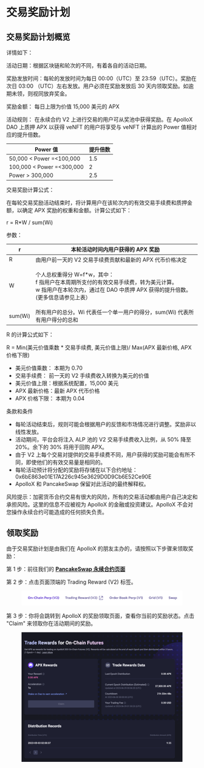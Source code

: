 # 交易奖励计划

## 交易奖励计划概览

详情如下：

活动日期：根据区块链和轮次的不同，有着各自的活动日期。

奖励发放时间：每轮的发放时间为每日 00:00（UTC）至 23:59（UTC）。奖励在次日 03:00 （UTC）左右发放。用户必须在奖励发放后 30 天内领取奖励。如逾期未领，则视同放弃奖金。

奖励金额： 每日上限为价值 15,000 美元的 APX&#x20;

活动规则： 在永续合约 V2 上进行交易的用户可从奖池中获得奖励。在 ApolloX DAO 上质押 APX 以获得 veNFT 的用户将享受与 veNFT 计算出的 Power 值相对应的提升倍数。

| Power 值                   | 提升倍数 |
| ------------------------- | ---- |
| 50,000 < Power =<100,000  | 1.5  |
| 100,000 < Power =<300,000 | 2    |
| Power > 300,000           | 2.5  |

交易奖励计算公式：&#x20;

在每轮交易奖励活动结束时，将计算用户在该轮次内的有效交易手续费和质押金额，以确定 APX 奖励的权重和金额。计算公式如下：

r = R\*W / sum(Wi)



参数：

| r       | 本轮活动时间内用户获得的 APX 奖励                                                                                        |
| ------- | ---------------------------------------------------------------------------------------------------------- |
| R       | 由用户前一天的 V2 交易手续费贡献和最新的 APX 代币价格决定                                                                          |
| W       | <p>个人总权重得分 W=f*w，其中：<br>f 指用户在本周期所支付的有效交易手续费，转为美元计算。<br>w 指用户在本轮次内，通过在 DAO 中质押 APX 获得的提升倍数。(更多信息请参见上表）</p> |
| sum(Wi) | 所有用户的总分。Wi 代表任一个单一用户的得分，sum(Wi) 代表所有用户得分的总和                                                                |

R 的计算公式如下：

R = Min(美元价值乘数 \* 交易手续费, 美元价值上限)/ Max(APX 最新价格, APX 价格下限)

* 美元价值乘数： 本期为 0.70
* 交易手续费： 前一天的 V2 手续费收入转换为美元的价值
* 美元价值上限：根据系统配置，15,000 美元
* APX 最新价格：最新 APX 代币价格
* APX 价格下限： 本期为 0.04

条款和条件

* 每轮活动结束后，规则可能会根据用户的反馈和市场情况进行调整。奖励非以线性发放。
* 活动期间，平台会将注入 ALP 池的 V2 交易手续费收入比例，从 50% 降至 20%。余下的 30% 将用于回购 APX。
* 由于 V2 上每个交易对提供的交易手续费不同，用户获得的奖励可能会有所不同，即使他们的有效交易量是相同的。
* 每轮活动预计将分配的奖励将存储在以下合约地址：0x6bE863e01E17A226c945e3629D0D9Cb6E52Ce90E
* ApolloX 和 PancakeSwap 保留对此活动的最终解释权。

风险提示：加密货币合约交易有很大的风险，所有的交易活动都由用户自己决定和承担风险。这里的信息不应被视为 ApolloX 的金融或投资建议。ApolloX 不会对您操作永续合约可能造成的任何损失负责。

## 领取奖励&#x20;

由于交易奖励计划是由我们在 ApolloX 的朋友主办的，请按照以下步骤来领取奖励：

第 1 步：前往我们的 [**PancakeSwap 永续合约页面**](https://perp.pancakeswap.finance/en/futures/v2/BTCUSD)

第 2 步：点击页面顶端的 Trading Reward (V2) 标签。

<figure><img src="../../../.gitbook/assets/image (320).png" alt=""><figcaption></figcaption></figure>

第 3 步：你将会跳转到 ApolloX 的奖励领取页面，查看你当前的奖励状态。点击 "Claim" 来领取你在活动期间的奖励。

<figure><img src="../../../.gitbook/assets/image (321).png" alt=""><figcaption></figcaption></figure>
